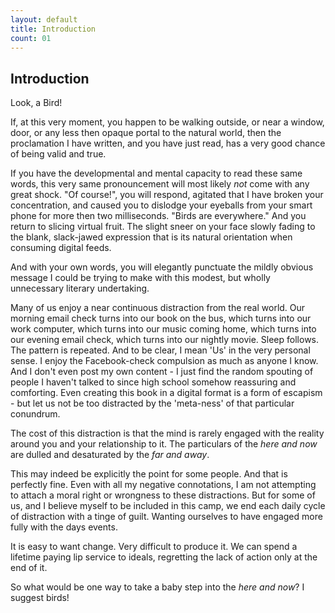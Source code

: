 ```yaml
---
layout: default
title: Introduction
count: 01
---
```


## Introduction

Look, a Bird! 

If, at this very moment, you happen to be walking outside, or near a window, door, or any less then opaque portal to the natural world, then the proclamation I have written, and you have just read, has a very good chance of being valid and true.

If you have the developmental and mental capacity to read these same words, this very same pronouncement will most likely _not_ come with any great shock. "Of course!", you will respond, agitated that I have broken your concentration, and caused you to dislodge your eyeballs from your smart phone for more then two milliseconds. "Birds are everywhere." And you return to slicing virtual fruit. The slight sneer on your face slowly fading to the blank, slack-jawed expression that is its natural orientation when consuming digital feeds. 

And with your own words, you will elegantly punctuate the mildly obvious message I could be trying to make with this modest, but wholly unnecessary literary undertaking.

Many of us enjoy a near continuous distraction from the real world. Our morning email check turns into our book on the bus, which turns into our work computer, which turns into our music coming home, which turns into our evening email check, which turns into our nightly movie. Sleep follows. The pattern is repeated. And to be clear, I mean 'Us' in the very personal sense. I enjoy the Facebook-check compulsion as much as anyone I know. And I don't even post my own content - I just find the random spouting of people I haven't talked to since high school somehow reassuring and comforting. Even creating this book in a digital format is a form of escapism - but let us not be too distracted by the 'meta-ness' of that particular conundrum. 

The cost of this distraction is that the mind is rarely engaged with the reality around you and your relationship to it. The particulars of the _here and now_ are dulled and desaturated by the _far and away_.

This may indeed be explicitly the point for some people. And that is perfectly fine. Even with all my negative connotations, I am not attempting to attach a moral right or wrongness to these distractions. But for some of us, and I believe myself to be included in this camp, we end each daily cycle of distraction with a tinge of guilt. Wanting ourselves to have engaged more fully with the days events.

It is easy to want change. Very difficult to produce it. We can spend a lifetime paying lip service to ideals, regretting the lack of action only at the end of it. 

So what would be one way to take a baby step into the _here and now_? I suggest birds!


